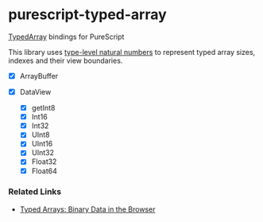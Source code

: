 # purescript-typed-array

[TypedArray](http://www.ecma-international.org/ecma-262/6.0/#sec-typedarray-objects) bindings for PureScript

This library uses [type-level natural numbers](https://pursuit.purescript.org/packages/purescript-typelevel/3.0.0/docs/Data.Typelevel.Num) to represent typed array sizes, indexes and their view boundaries.

- [x] ArrayBuffer
- [x] DataView

  - [x] getInt8
  - [x] Int16
  - [x] Int32
  - [x] UInt8
  - [x] UInt16
  - [x] UInt32
  - [x] Float32
  - [x] Float64

### Related Links

* [Typed Arrays: Binary Data in the Browser](https://www.html5rocks.com/en/tutorials/webgl/typed_arrays/)
